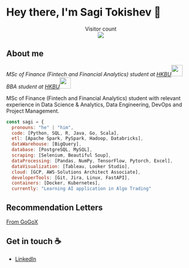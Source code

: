 # Hey there, I'm Sagi Tokishev :wave:

<p align="center"> 
  Visitor count<br>
  <img src="https://profile-counter.glitch.me/stokishev/count.svg" />
</p>

## About me

<p><em>MSc of Finance (Fintech and Financial Analytics) student at <a href="https://mscfinance.hkbu.edu.hk/">HKBU</a><img src="https://media.giphy.com/media/fYSnHlufseco8Fh93Z/giphy.gif" width="30"></br>
BBA student at <a href="https://www.hkbu.edu.hk/">HKBU</a><img src="https://media.giphy.com/media/fYSnHlufseco8Fh93Z/giphy.gif" width="30"></br>
</em></p>


MSc of Finance (Fintech and Financial Analytics) student with relevant experience in Data Science & Analytics, Data Engineering, DevOps and Project Management. 

```javascript
const sagi = {
  pronouns: "he" | "him",
  code: [Python, SQL, R, Java, Go, Scala],
  etl: [Apache Spark, PySpark, Hadoop, Databricks],
  dataWarehouse: [BigQuery],
  database: [PostgreSQL, MySQL],
  scraping: [Selenium, Beautiful Soup],
  dataProcessing: [Pandas, NumPy, TensorFlow, Pytorch, Excel],
  dataVisualization: [Tableau, Looker Studio],
  cloud: [GCP, AWS-Solutions Architect Associate],
  developerTools: [Git, Jira, Linux, FastAPI],
  containers: [Docker, Kubernetes],
  currently: "Learning AI application in Algo Trading"
```
## Recommendation Letters

<a href="https://lifehkbueduhk-my.sharepoint.com/:b:/g/personal/20201729_life_hkbu_edu_hk/EdesTNa3Sb1LqmfE7CxV4MEBqRWGjPkgpJ6lYpkSZdFt7A?e=f4KQx6">From GoGoX</a>

## Get in touch :coffee:

- [LinkedIn](https://www.linkedin.com/in/sagishencyi)

<!--
**stokishev/stokishev** is a ✨ _special_ ✨ repository because its `README.md` (this file) appears on your GitHub profile.

Here are some ideas to get you started:

- 🔭 I’m currently working on ...
- 🌱 I’m currently learning ...
- 👯 I’m looking to collaborate on ...
- 🤔 I’m looking for help with ...
- 💬 Ask me about ...
- 📫 How to reach me: ...
- 😄 Pronouns: ...
- ⚡ Fun fact: ...
-->
